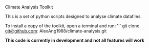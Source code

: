 Climate Analysis Toolkit

This is a set of python scripts designed to analyse climate datafiles.

To install a copy of the toolkit, open a terminal and run:
'''
git clone git@github.com: AlexAng1988/climate-analysis.git

**This code is currently in development and not all features will work**
